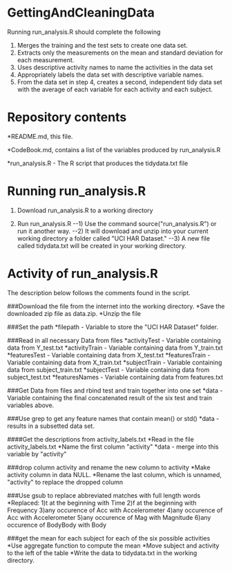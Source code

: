 GettingAndCleaningData
======================


Running run_analysis.R should complete the following
   
1)  Merges the training and the test sets to create one data set.
2)  Extracts only the measurements on the mean and standard deviation for each measurement. 
3)  Uses descriptive activity names to name the activities in the data set
4)  Appropriately labels the data set with descriptive variable names. 
5)  From the data set in step 4, creates a second, independent tidy data set with the average of each variable for each activity and each subject.


Repository contents
====================

*README.md, this file.

*CodeBook.md, contains a list of the variables produced by run_analysis.R

*run_analysis.R - The R script that produces the tidydata.txt file

Running run_analysis.R
===============================

1) Download run_analysis.R to a working directory

2) Run run_analysis.R
--1) Use the command source("run_analysis.R") or run it another way.
--2) It will download and unzip into your current working directory a folder called "UCI HAR Dataset."
--3) A new file called tidydata.txt will be created in your working directory.

Activity of run_analysis.R
====================================
The description below follows the comments found in the script.

###Download the file from the internet into the working directory.
*Save the downloaded zip file as data.zip.
*Unzip the file

###Set the path
*filepath - Variable to store the "UCI HAR Dataset" folder.

###Read in all necessary Data from files
*activityTest - Variable containing data from Y_test.txt
*activityTrain - Variable containing data from Y_train.txt
*featuresTest - Variable containing data from X_test.txt
*featuresTrain - Variable containing data from X_train.txt
*subjectTrain - Variable containing data from subject_train.txt
*subjectTest - Variable containing data from subject_test.txt
*featuresNames - Variable containing data from features.txt

###Get Data from files and rbind test and train together into one set
*data - Variable containing the final concatenated result of the six test and train variables above.

###Use grep to get any feature names that contain mean() or std()
*data - results in a subsetted data set.

####Get the descriptions from activity_labels.txt
*Read in the file activity_labels.txt
*Name the first column "activity"
*data - merge into this variable by "activity"

###drop column activity and rename the new column to activity
*Make activity column in data NULL.
*Rename the last column, which is unnamed, "activity" to replace the dropped column

###Use gsub to replace abbreviated matches with full length words
*Replaced:
1)t at the beginning with Time
2)f at the beginning with Frequency
3)any occurence of Acc with Accelerometer
4)any occurence of Acc with Accelerometer
5)any occurence of Mag with Magnitude
6)any occurence of BodyBody with Body

###get the mean for each subject for each of the six possible activities
*Use aggregate function to compute the mean
*Move subject and activity to the left of the table
*Write the data to tidydata.txt in the working directory.